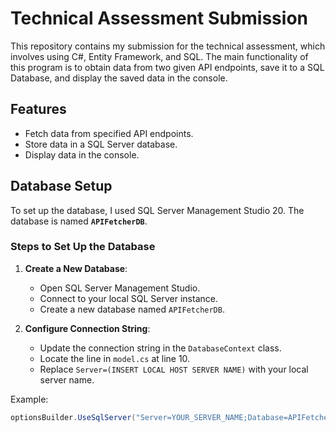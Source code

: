 # Technical Assessment Submission

This repository contains my submission for the technical assessment, which involves using C#, Entity Framework, and SQL. The main functionality of this program is to obtain data from two given API endpoints, save it to a SQL Database, and display the saved data in the console.

## Features

- Fetch data from specified API endpoints.
- Store data in a SQL Server database.
- Display data in the console.

## Database Setup

To set up the database, I used SQL Server Management Studio 20. The database is named **`APIFetcherDB`**.

### Steps to Set Up the Database

1. **Create a New Database**:
   - Open SQL Server Management Studio.
   - Connect to your local SQL Server instance.
   - Create a new database named `APIFetcherDB`.

2. **Configure Connection String**:
   - Update the connection string in the `DatabaseContext` class.
   - Locate the line in `model.cs` at line 10.
   - Replace `Server=(INSERT LOCAL HOST SERVER NAME)` with your local server name.

Example:
```csharp
optionsBuilder.UseSqlServer("Server=YOUR_SERVER_NAME;Database=APIFetcherDB;Trusted_Connection=True;");


